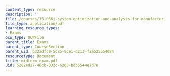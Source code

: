 ```yaml
---
content_type: resource
description: ''
file: /courses/15-066j-system-optimization-and-analysis-for-manufacturing-summer-2003/5282ed2746cb032c6268bdb5544e7d7e_midterm_exam.pdf
file_type: application/pdf
learning_resource_types:
- Exams
ocw_type: OCWFile
parent_title: Exams
parent_type: CourseSection
parent_uid: b32adfc9-5c85-9ce1-d213-f2a525554084
resourcetype: Document
title: midterm_exam.pdf
uid: 5282ed27-46cb-032c-6268-bdb5544e7d7e
---
```

